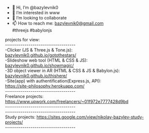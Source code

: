 - 👋 Hi, I’m @bazylevnik0
- 👀 I’m interested in www
- 💞️ I’m looking to collaborate
- 📫 How to reach me: bazylevnik0@gmail.com <br>
#threejs #babylonjs 

projects for view:<br>
------------------------------------<br>
-Clicker (JS & Three.js & Tone.js):<br>
<a href="https://bazylevnik0.github.io/gotothestars/">bazylevnik0.github.io/gotothestars/</a><br>
-Slideshow web tool (HTML & CSS & JS):<br>
<a href="https://bazylevnik0.github.io/showmagic/">bazylevnik0.github.io/showmagic/</a><br>
-3D object viewer in AR (HTML & CSS & JS & Babylon.js):<br>
<a href="https://bazylevnik0.github.io/thishere/">bazylevnik0.github.io/thishere/</a><br>
-Site(app) with authentification(Express.js, API):<br>
<a href="https://site-philosophy.herokuapp.com/">https://site-philosophy.herokuapp.com/</a><br>
------------------------------------<br>
Freelance projects: https://www.upwork.com/freelancers/~01f972e7777428d9bd<br>
------------------------------------<br>
------------------------------------<br>
Study projects: https://sites.google.com/view/nikolay-bazylev-study-projects/<br>
------------------------------------<br>


